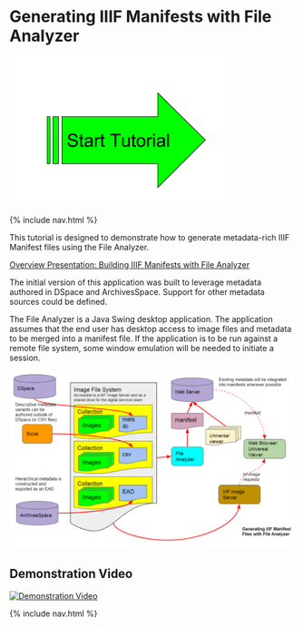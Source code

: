 # Generating IIIF Manifests with File Analyzer

[![Start Tutorial](../StartTutorial.png)](https://Georgetown-University-Libraries.github.io/File-Analyzer-Test-Data/iiif)

{% include nav.html %}

This tutorial is designed to demonstrate how to generate metadata-rich IIIF Manifest files using the File Analyzer.

[Overview Presentation: Building IIIF Manifests with File Analyzer](https://gitpitch.com/Georgetown-University-Libraries/testManifests#/)

The initial version of this application was built to leverage metadata authored in DSpace and ArchivesSpace.  Support for other metadata sources could be defined.

The File Analyzer is a Java Swing desktop application.  The application assumes that the end user has desktop access to image files and metadata to be merged into a manifest file.  If the application is to be run against a remote file system, some window emulation will be needed to initiate a session.

![Flow Diagram](overview.png)

## Demonstration Video

[![Demonstration Video](https://i.ytimg.com/vi/mFpgjzkOOWo/hqdefault.jpg)](https://www.youtube.com/watch?v=mFpgjzkOOWo)

{% include nav.html %}

